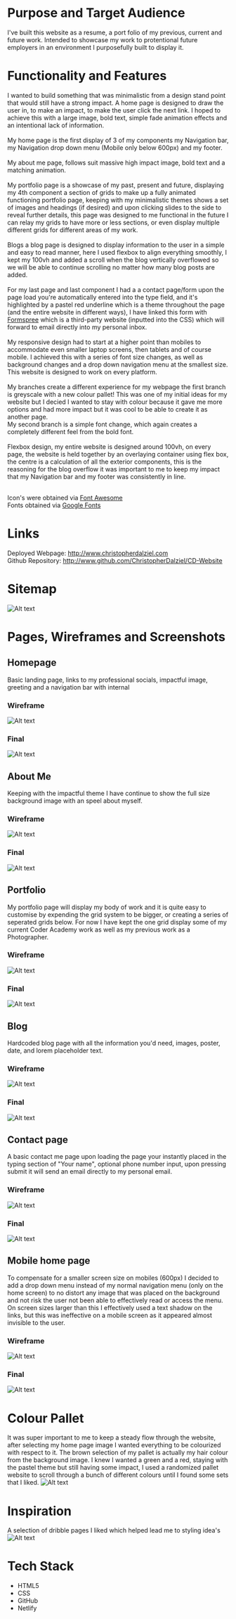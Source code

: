 # Purpose and Target Audience
I've built this website as a resume, a port folio of my previous, current and future work. Intended to showcase my work to protentional  future employers in an environment  I purposefully built to display it.  

# Functionality and Features
I wanted to build something that was minimalistic from a design stand point that would still have a strong impact. A home page is designed to draw the user in, to make an impact, to make the user click the next link. I hoped to achieve this with a large image, bold text, simple fade animation effects and an intentional lack of information. <br><br>
My home page is the first display of 3 of my components my Navigation bar, my Navigation drop down menu (Mobile only below 600px) and my footer. <br><br>
My about me page, follows suit massive high impact image, bold text and a matching animation.<br><br>
My portfolio page is a showcase of my past, present and future, displaying my 4th component a section of grids to make up a fully animated functioning portfolio page, keeping with my minimalistic themes shows a set of images and headings (if desired) and upon clicking slides to the side to reveal further details, this page was designed to me functional in the future I can relay my grids to have more or less sections, or even display multiple different grids for different areas of my work. <br><br>
Blogs a blog page is designed to display information to the user in a simple and easy to read manner, here I used flexbox to align everything smoothly, I kept my 100vh and added a scroll when the blog vertically overflowed so we will be able to continue scrolling no matter how many blog posts are added.<br><br>
For my last page and last component I had a a contact page/form upon the page load you're automatically entered into the type field, and it's highlighted by a pastel  red underline which is a theme throughout the page (and the entire website in different ways), I have linked this form with [Formspree](https://formspree.io) which is a third-party website (inputted into the CSS) which will forward to email directly into my personal inbox. <br><br>
My responsive design had to start at a higher point than mobiles to accommodate even smaller laptop screens, then tablets and of course mobile. I achieved this with a series of font size changes, as well as background changes and a drop down navigation menu at the smallest size. This website is designed to work on every platform.<br><br>
My branches create a different experience for my webpage the first branch is greyscale with a new colour pallet! This was one of my initial ideas for my website but I decied I wanted to stay with colour because it gave me more options and had more impact but it was cool to be able to create it as another page. <br>
My second branch is a simple font change, which again creates a completely different feel from the bold font.<br><br>
Flexbox design, my entire website is designed around 100vh, on every page, the website is held together by an overlaying container using flex box, the centre is a calculation of all the exterior components, this is the reasoning for the blog overflow it was important to me to keep my impact that my Navigation bar and my footer was consistently in line.<br><br>

Icon's were obtained via [Font Awesome](https://fontawesome.com/)<br>
Fonts obtained via [Google Fonts](https://fonts.google.com/)


# Links
Deployed Webpage: http://www.christopherdalziel.com
<br>
Github Repository: http://www.github.com/ChristopherDalziel/CD-Website

# Sitemap 
![Alt text](Docs/Sitemap-ChristopherDalziel.jpg)

# Pages, Wireframes and Screenshots

## Homepage
Basic landing page, links to my professional socials, impactful image, greeting and a navigation bar with internal<br>
### Wireframe
![Alt text](/Docs/home-page.png "Optional Title")
### Final
![Alt text](/Docs/home.png "Optional Title")

## About Me
Keeping with the impactful theme I have continue to show the full size background image with an speel about myself.<br>
### Wireframe
![Alt text](/Docs/about-me-page.png "Optional Title")
### Final
![Alt text](/Docs/about.png "Optional Title")

## Portfolio
My portfolio page will display my body of work and it is quite easy to customise by expending the grid system to be bigger, or creating a series of seperated grids below. For now I have kept the one grid display some of my current Coder Academy work as well as my previous work as a Photographer.<br>
### Wireframe
![Alt text](/Docs/portfolio-page.png "Optional Title")
### Final
![Alt text](/Docs/portfolio.png "Optional Title")

## Blog
Hardcoded blog page with all the information you'd need, images, poster, date, and lorem placeholder text.<br>
### Wireframe
![Alt text](/Docs/blog-page.png "Optional Title")
### Final
![Alt text](/Docs/blog.png "Optional Title")

## Contact page
A basic contact me page upon loading the page your instantly placed in the typing section of "Your name", optional phone number input, upon pressing submit it will send an email directly to my personal email.<br>
### Wireframe
![Alt text](/Docs/contact-page.png "Optional Title")
### Final
![Alt text](/Docs/contact.png "Optional Title")

## Mobile home page
To compensate for a smaller screen size on mobiles (600px) I decided to add a drop down menu instead of my normal navigation menu (only on the home screen) to no distort any image that was placed on the background and not risk the user not been able to effectively read or access the menu. On screen sizes larger than this I effectively used a text shadow on the links, but this was ineffective on a mobile screen as it appeared almost invisible to the user.

### Wireframe
![Alt text](/Docs/mobile-home-page.png "Optional Title")
### Final
![Alt text](/Docs/mobile-home.jpeg "Optional Title")

# Colour Pallet
It was super important to me to keep a steady flow through the website, after selecting my home page image I wanted everything to be colourized with respect to it. The brown selection of my pallet is actually my hair colour from the background image. I knew I wanted a green and a red, staying with the pastel theme but still having some impact, I used a randomized pallet website to scroll through a bunch of different colours until I found some sets that I liked.
![Alt text](/Docs/Colour_P.jpg "Optional Title")

# Inspiration
A selection of dribble pages I liked which helped lead me to styling idea's
![Alt text](/Docs/dribble-inspo.jpg "Optional Title")

# Tech Stack
- HTML5
- CSS
- GitHub
- Netlify